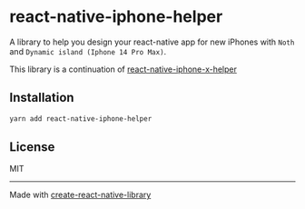# react-native-iphone-helper
A library to help you design your react-native app for new iPhones with `Noth` and `Dynamic island (Iphone 14 Pro Max)`.

This library is a continuation of [react-native-iphone-x-helper](https://github.com/ptelad/react-native-iphone-x-helper)
## Installation

```sh
yarn add react-native-iphone-helper
```

<!-- ## Usage

```js
import { multiply } from "react-native-iphone-helper";

// ...

const result = await multiply(3, 7);
```

## Contributing

See the [contributing guide](CONTRIBUTING.md) to learn how to contribute to the repository and the development workflow. -->

## License

MIT

---

Made with [create-react-native-library](https://github.com/callstack/react-native-builder-bob)
